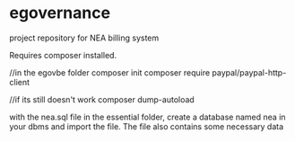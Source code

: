 # egovernance
project repository for NEA billing system


Requires composer installed.

//in the egovbe folder
composer init
composer require paypal/paypal-http-client

//if its still doesn't work
composer dump-autoload




with the nea.sql file in the essential folder, create a database named nea in your dbms and import the file. The file also contains some necessary data
